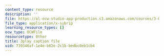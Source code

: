 ```yaml
---
content_type: resource
description: ''
file: https://ol-ocw-studio-app-production.s3.amazonaws.com/courses/3-091-introduction-to-solid-state-chemistry-fall-2018/739346af1e4eb62e2c1bbedbc0eb1cb4_UBGcs9r4U40.srt
file_type: application/x-subrip
learning_resource_types: []
ocw_type: OCWFile
resourcetype: Other
title: 3play caption file
uid: 739346af-1e4e-b62e-2c1b-bedbc0eb1cb4
---
```

